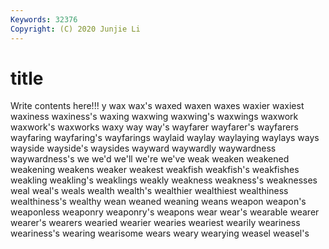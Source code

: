 ```yaml
---
Keywords: 32376
Copyright: (C) 2020 Junjie Li
---
```


# title

Write contents here!!!
y
wax 
wax's 
waxed 
waxen 
waxes 
waxier 
waxiest 
waxiness 
waxiness's 
waxing
waxwing 
waxwing's 
waxwings 
waxwork 
waxwork's 
waxworks 
waxy 
way 
way's 
wayfarer
wayfarer's 
wayfarers 
wayfaring 
wayfaring's 
wayfarings 
waylaid 
waylay 
waylaying 
waylays 
ways
wayside 
wayside's 
waysides 
wayward 
waywardly 
waywardness 
waywardness's 
we 
we'd 
we'll
we're 
we've 
weak 
weaken 
weakened 
weakening 
weakens 
weaker 
weakest 
weakfish
weakfish's 
weakfishes 
weakling 
weakling's 
weaklings 
weakly 
weakness 
weakness's 
weaknesses 
weal
weal's 
weals 
wealth 
wealth's 
wealthier 
wealthiest 
wealthiness 
wealthiness's 
wealthy 
wean
weaned 
weaning 
weans 
weapon 
weapon's 
weaponless 
weaponry 
weaponry's 
weapons 
wear
wear's 
wearable 
wearer 
wearer's 
wearers 
wearied 
wearier 
wearies 
weariest 
wearily
weariness 
weariness's 
wearing 
wearisome 
wears 
weary 
wearying 
weasel 
weasel's 
